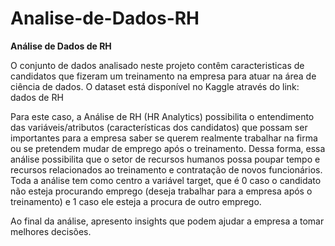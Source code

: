 # Analise-de-Dados-RH

**Análise de Dados de RH**

O conjunto de dados analisado neste projeto contêm caracteristicas de candidatos que fizeram um treinamento na empresa para atuar na área de ciência de dados. O dataset está disponível no Kaggle através do link: dados de RH

Para este caso, a Análise de RH (HR Analytics) possibilita o entendimento das variáveis/atributos (características dos candidatos) que possam ser importantes para a empresa saber se querem realmente trabalhar na firma ou se pretendem mudar de emprego após o treinamento. Dessa forma, essa análise possibilita que o setor de recursos humanos possa poupar tempo e recursos relacionados ao treinamento e contratação de novos funcionários. Toda a análise tem como centro a variável target, que é 0 caso o candidato não esteja procurando emprego (deseja trabalhar para a empresa após o treinamento) e 1 caso ele esteja a procura de outro emprego.

Ao final da análise, apresento insights que podem ajudar a empresa a tomar melhores decisões.
